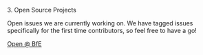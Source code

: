 <link href="https://unpkg.com/tailwindcss@^2/dist/tailwind.min.css" rel="stylesheet">

<div class="bg-blue-900 text-white align-center p-2.5">
    <p>3. Open Source Projects</p>
</div>
<p>Open issues we are currently working on. We have tagged issues specifically for the first time contributors, so feel free to have a go!</p>
<a class="font-bold hover:underline hover:text-white" href="/openbfe">
    <div class="bg-blue-900 relative text-white">Open @ BfE
    </div>
</a>
